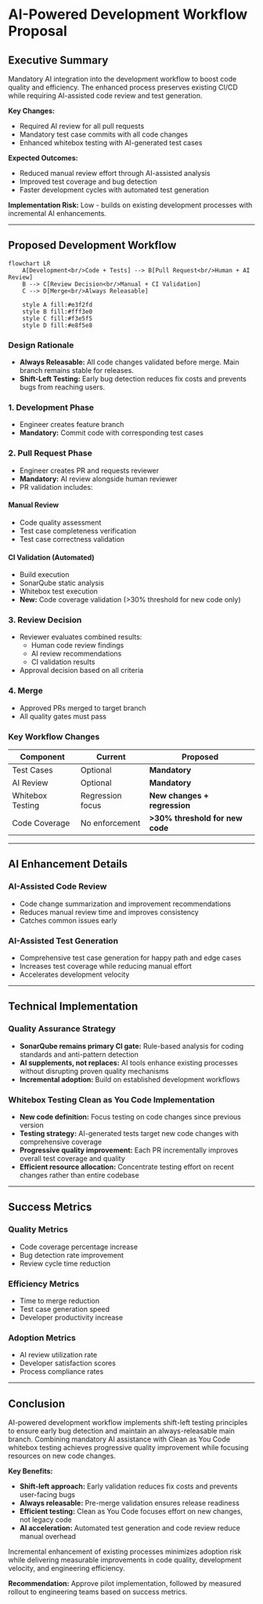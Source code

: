 # AI-Powered Development Workflow Proposal

## Executive Summary

Mandatory AI integration into the development workflow to boost code quality and efficiency. The enhanced process preserves existing CI/CD while requiring AI-assisted code review and test generation.


**Key Changes:**
- Required AI review for all pull requests
- Mandatory test case commits with all code changes
- Enhanced whitebox testing with AI-generated test cases

**Expected Outcomes:**
- Reduced manual review effort through AI-assisted analysis
- Improved test coverage and bug detection
- Faster development cycles with automated test generation

**Implementation Risk:** Low - builds on existing development processes with incremental AI enhancements.

---

## Proposed Development Workflow

```mermaid
flowchart LR
    A[Development<br/>Code + Tests] --> B[Pull Request<br/>Human + AI Review]
    B --> C[Review Decision<br/>Manual + CI Validation]
    C --> D[Merge<br/>Always Releasable]
    
    style A fill:#e3f2fd
    style B fill:#fff3e0
    style C fill:#f3e5f5
    style D fill:#e8f5e8
```

### Design Rationale
* **Always Releasable:** All code changes validated before merge. Main branch remains stable for releases.
* **Shift-Left Testing:** Early bug detection reduces fix costs and prevents bugs from reaching users.

### 1. Development Phase
- Engineer creates feature branch
- **Mandatory:** Commit code with corresponding test cases

### 2. Pull Request Phase
- Engineer creates PR and requests reviewer
- **Mandatory:** AI review alongside human reviewer
- PR validation includes:

#### Manual Review
- Code quality assessment
- Test case completeness verification
- Test case correctness validation

#### CI Validation (Automated)
- Build execution
- SonarQube static analysis
- Whitebox test execution
- **New:** Code coverage validation (>30% threshold for new code only)

### 3. Review Decision
- Reviewer evaluates combined results:
  - Human code review findings
  - AI review recommendations
  - CI validation results
- Approval decision based on all criteria

### 4. Merge
- Approved PRs merged to target branch
- All quality gates must pass

### Key Workflow Changes
| Component | Current | Proposed |
|-----------|---------|----------|
| Test Cases | Optional | **Mandatory** |
| AI Review | Optional | **Mandatory** |
| Whitebox Testing | Regression focus | **New changes + regression** |
| Code Coverage | No enforcement | **>30% threshold for new code** |

---

## AI Enhancement Details

### AI-Assisted Code Review
- Code change summarization and improvement recommendations
- Reduces manual review time and improves consistency
- Catches common issues early

### AI-Assisted Test Generation
- Comprehensive test case generation for happy path and edge cases
- Increases test coverage while reducing manual effort
- Accelerates development velocity

---

## Technical Implementation

### Quality Assurance Strategy
- **SonarQube remains primary CI gate:** Rule-based analysis for coding standards and anti-pattern detection
- **AI supplements, not replaces:** AI tools enhance existing processes without disrupting proven quality mechanisms
- **Incremental adoption:** Build on established development workflows

### Whitebox Testing Clean as You Code Implementation
- **New code definition:** Focus testing on code changes since previous version
- **Testing strategy:** AI-generated tests target new code changes with comprehensive coverage
- **Progressive quality improvement:** Each PR incrementally improves overall test coverage and quality
- **Efficient resource allocation:** Concentrate testing effort on recent changes rather than entire codebase

---

## Success Metrics

### Quality Metrics
- Code coverage percentage increase
- Bug detection rate improvement
- Review cycle time reduction

### Efficiency Metrics
- Time to merge reduction
- Test case generation speed
- Developer productivity increase

### Adoption Metrics
- AI review utilization rate
- Developer satisfaction scores
- Process compliance rates

---

## Conclusion

AI-powered development workflow implements shift-left testing principles to ensure early bug detection and maintain an always-releasable main branch. Combining mandatory AI assistance with Clean as You Code whitebox testing achieves progressive quality improvement while focusing resources on new code changes.

**Key Benefits:**
- **Shift-left approach:** Early validation reduces fix costs and prevents user-facing bugs
- **Always releasable:** Pre-merge validation ensures release readiness  
- **Efficient testing:** Clean as You Code focuses effort on new changes, not legacy code
- **AI acceleration:** Automated test generation and code review reduce manual overhead

Incremental enhancement of existing processes minimizes adoption risk while delivering measurable improvements in code quality, development velocity, and engineering efficiency.

**Recommendation:** Approve pilot implementation, followed by measured rollout to engineering teams based on success metrics.
